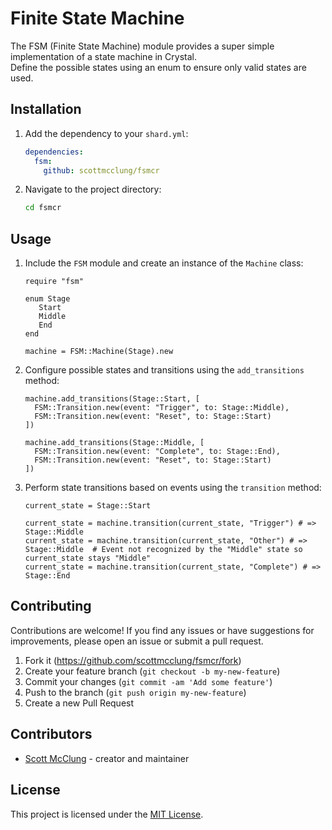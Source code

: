 # Finite State Machine

The FSM (Finite State Machine) module provides a super simple implementation of a state machine in Crystal.  
Define the possible states using an enum to ensure only valid states are used.

## Installation

1. Add the dependency to your `shard.yml`:

   ```yaml
   dependencies:
     fsm:
       github: scottmcclung/fsmcr
   ```

2. Navigate to the project directory:

   ```bash
   cd fsmcr
   ```

## Usage

1. Include the `FSM` module and create an instance of the `Machine` class:

   ```crystal
   require "fsm"

   enum Stage
      Start
      Middle
      End
   end

   machine = FSM::Machine(Stage).new
   ```

2. Configure possible states and transitions using the `add_transitions` method:

   ```crystal
   machine.add_transitions(Stage::Start, [
     FSM::Transition.new(event: "Trigger", to: Stage::Middle),
     FSM::Transition.new(event: "Reset", to: Stage::Start)
   ])

   machine.add_transitions(Stage::Middle, [
     FSM::Transition.new(event: "Complete", to: Stage::End),
     FSM::Transition.new(event: "Reset", to: Stage::Start)
   ])
   ```

3. Perform state transitions based on events using the `transition` method:

   ```crystal
   current_state = Stage::Start

   current_state = machine.transition(current_state, "Trigger") # => Stage::Middle
   current_state = machine.transition(current_state, "Other") # => Stage::Middle  # Event not recognized by the "Middle" state so current_state stays "Middle"
   current_state = machine.transition(current_state, "Complete") # => Stage::End
   ```


## Contributing

Contributions are welcome! If you find any issues or have suggestions for improvements, please open an issue or submit a pull request.

1. Fork it (<https://github.com/scottmcclung/fsmcr/fork>)
2. Create your feature branch (`git checkout -b my-new-feature`)
3. Commit your changes (`git commit -am 'Add some feature'`)
4. Push to the branch (`git push origin my-new-feature`)
5. Create a new Pull Request

## Contributors

- [Scott McClung](https://github.com/scottmcclung) - creator and maintainer

## License

This project is licensed under the [MIT License](LICENSE).